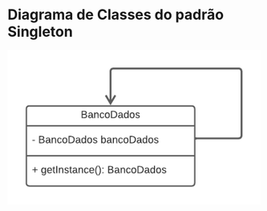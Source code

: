 # Diagrama de Classes do padrão Singleton

![Diagrama de Classes do padrão Strategy](diagrama-classe-singleton.png)
